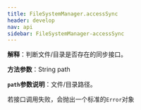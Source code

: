 ```yaml
---
title: FileSystemManager.accessSync
header: develop
nav: api
sidebar: FileSystemManager-accessSync
---
```




**解释**：判断文件/目录是否存在的同步接口。

**方法参数**：String path

**`path`参数说明**：文件/目录路径。

若接口调用失败，会抛出一个标准的`Error`对象

